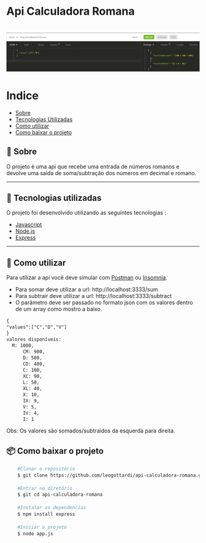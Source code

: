 

# Api Calculadora Romana
<h1>
<img src="https://raw.githubusercontent.com/leogottardi/api-calculadora-romana/main/.github/api-calculadora.png">
</h1>

# Indice
- [Sobre](#-sobre)
- [Tecnologias Utilizadas](#-tecnologias-utilizadas)
- [Como utilizar](#-como-utilizar)
- [Como baixar o projeto](#-como-baixar-o-projeto)


## 📑 Sobre

O projeto é uma api que recebe uma entrada de números romanos e devolve uma saida de soma/subtração dos números em decimal e romano.

---

## 🚀 Tecnologias utilizadas

O projeto foi desenvolvido utilizando as seguintes tecnologias :

- [Javascript](https://developer.mozilla.org/pt-BR/docs/Web/JavaScript)
- [Node.js](https://nodejs.dev/)
- [Express](https://expressjs.com/pt-br/)
---
## 📓 Como utilizar
  Para utilizar a api você deve simular com [Postman](https://www.postman.com/) ou [Insomnia](https://insomnia.rest/).
  
 - Para somar deve utilizar a url: http://localhost:3333/sum
 - Para subtrair deve utilizar a url: http://localhost:3333/subtract
 - O parâmetro deve ser passado no formato json com os valores dentro de um array como mostro a baixo. 
  ```
  {
  "values":["C","D","V"]
  }
  valores disponíveis:
    M: 1000,
		CM: 900,
		D: 500,
		CD: 400,
		C: 100,
		XC: 90,
		L: 50,
		XL: 40,
		X: 10,
		IX: 9,
		V: 5,
		IV: 4,
		I: 1
  
  ```
  Obs: Os valores são somados/subtraidos da esquerda para direita.
## 📦 Como baixar o projeto
```bash
    #Clonar o repositório
    $ git clone https://github.com/leogottardi/api-calculadora-romana.git

    #Entrar no diretório
    $ git cd api-calculadora-romana

    #Instalar as dependencias
    $ npm install express

    #Iniciar o projeto
    $ node app.js
```
